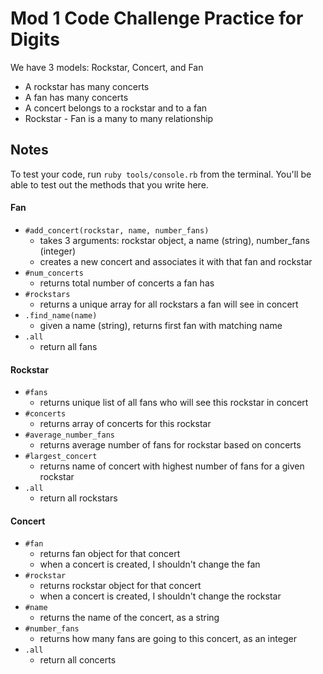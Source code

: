 # Mod 1 Code Challenge Practice for Digits

We have 3 models: Rockstar, Concert, and Fan

- A rockstar has many concerts
- A fan has many concerts
- A concert belongs to a rockstar and to a fan
- Rockstar - Fan is a many to many relationship

## Notes

To test your code, run `ruby tools/console.rb` from the terminal. 
You'll be able to test out the methods that you write here.

#### Fan

- `#add_concert(rockstar, name, number_fans)`
  - takes 3 arguments: rockstar object, a name (string), number_fans (integer)
  - creates a new concert and associates it with that fan and rockstar
- `#num_concerts`
  - returns total number of concerts a fan has
- `#rockstars`
  - returns a unique array for all rockstars a fan will see in concert
- `.find_name(name)`
  - given a name (string), returns first fan with matching name
- `.all`
  - return all fans

#### Rockstar

- `#fans`
  - returns unique list of all fans who will see this rockstar in concert
- `#concerts`
  - returns array of concerts for this rockstar
- `#average_number_fans`
  - returns average number of fans for rockstar based on concerts
- `#largest_concert`
  - returns name of concert with highest number of fans for a given rockstar
- `.all`
  - return all rockstars
#### Concert

- `#fan`
  - returns fan object for that concert
  - when a concert is created, I shouldn't change the fan
- `#rockstar`
  - returns rockstar object for that concert
  - when a concert is created, I shouldn't change the rockstar
- `#name`
  - returns the name of the concert, as a string
- `#number_fans`
  - returns how many fans are going to this concert, as an integer
- `.all`
  - return all concerts